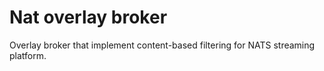 # Nat overlay broker

Overlay broker that implement content-based filtering for NATS streaming platform.

